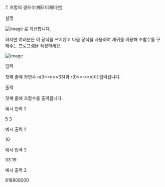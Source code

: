 7\. 조합의 경우수(메모이제이션)

설명

![image](https://user-images.githubusercontent.com/47135476/169089862-d0e4bf1f-8372-46d3-9c4c-d67993f46cb5.png)
로 계산합니다.

하지만 여러분은 이 공식을 쓰지않고 다음 공식을 사용하여 재귀를 이용해 조합수를 구해주는 프로그램을 작성하세요.

![image](https://user-images.githubusercontent.com/47135476/169089891-7d9c7665-0b98-4082-853a-53c30c0b9702.png)

입력

첫째 줄에 자연수 n(3<=n<=33)과 r(0<=r<=n)이 입력됩니다.

출력

첫째 줄에 조합수를 출력합니다.

예시 입력 1

5 3

예시 출력 1

10

예시 입력 2

33 19

예시 출력 2

818809200